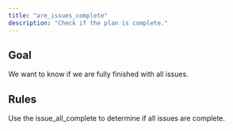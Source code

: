 ```yaml
---
title: "are_issues_complete"
description: "Check if the plan is complete."
---
```


## Goal

We want to know if we are fully finished with all issues.

## Rules

Use the issue_all_complete to determine if all issues are complete.
